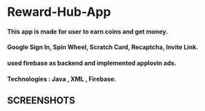 # Reward-Hub-App

#### This app is made for user to earn coins and get money.
#### Google Sign In, Spin Wheel, Scratch Card, Recaptcha, Invite Link.
#### used firebase as backend and implemented applovin ads.
#### Technologies : Java , XML , Firebase. 

## SCREENSHOTS
